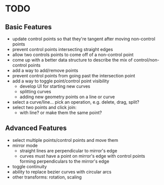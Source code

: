 # TODO

## Basic Features
- update control points so that they're tangent after moving non-control points
- prevent control points intersecting straight edges
- allow two controls points to come off of a non-control point
- come up with a better data structure to describe the mix of control/non-control points
- add a way to add/remove points
- prevent control points from going past the intersection point
- add a way to toggle point/control point visibility
  - develop UI for starting new curves
  - splitting curves
  - adding new geometry points on a line or curve
- select a curve/line... pick an operation, e.g. delete, drag, split?
- select two points and click join:
  - with line? or make them the same point?

## Advanced Features
- select multiple points/control points and move them
- mirror mode
  - straight lines are perpendicular to mirror's edge
  - curves must have a point on mirror's edge with control points forming perpendiculars to the mirror's edge
- toggle continuity
- ability to replace bezier curves with circular arcs
- other transforms: rotation, scaling
